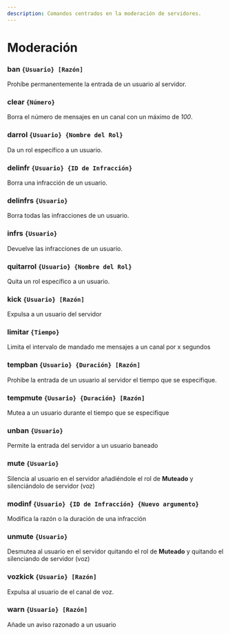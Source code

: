 ```yaml
---
description: Comandos centrados en la moderación de servidores.
---
```


# Moderación

### ban `{Usuario} [Razón]`

Prohíbe permanentemente la entrada de un usuario al servidor.

### clear `{Número}`

Borra el número de mensajes en un canal con un máximo de _100_.

### darrol `{Usuario} {Nombre del Rol}`

Da un rol específico a un usuario.

### delinfr `{Usuario} {ID de Infracción}`

Borra una infracción de un usuario.

### delinfrs `{Usuario}`

Borra todas las infracciones de un usuario.

### infrs `{Usuario}`

Devuelve las infracciones de un usuario.

### quitarrol `{Usuario} {Nombre del Rol}`

Quita un rol específico a un usuario.

### kick `{Usuario} [Razón]`

Expulsa a un usuario del servidor

### limitar `{Tiempo}`

Limita el intervalo de mandado me mensajes a un canal por x segundos

### tempban `{Usuario} {Duración} [Razón]`

Prohibe la entrada de un usuario al servidor el tiempo que se especifique.

### tempmute `{Uusario} {Duración} [Razón]`

Mutea a un usuario durante el tiempo que se especifique

### unban `{Usuario}`

Permite la entrada del servidor a un usuario baneado

### mute `{Usuario}`

Silencia al usuario en el servidor añadiéndole el rol de **Muteado** y silenciándolo de servidor \(voz\)

### modinf `{Usuario} {ID de Infracción} {Nuevo argumento}`

Modifica la razón o la duración de una infracción

### unmute `{Usuario}`

Desmutea al usuario en el servidor quitando el rol de **Muteado** y quitando el silenciando de servidor \(voz\)

### vozkick `{Usuario} [Razón]`

Expulsa al usuario de el canal de voz.

### warn `{Usuario} [Razón]`

Añade un aviso razonado a un usuario

